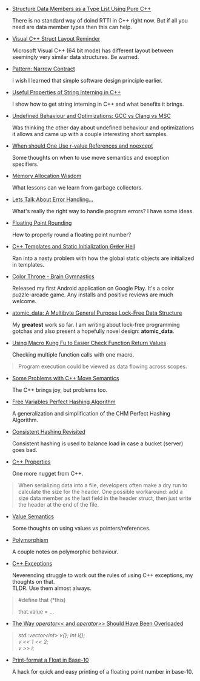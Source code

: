 
<!--
* [The Great Type Loophole](type-loophole.html)

  This is just awesome! For those who like C++.
-->


* [Structure Data Members as a Type List Using Pure C++](struct-tuple.html)

  There is no standard way of doind RTTI in C++ right now. But if all you need are data member
  types then this can help.


* [Visual C++ Struct Layout Reminder](struct-layout.html)

  Microsoft Visual C++ (64 bit mode) has different layout between seemingly very similar 
  data structures. Be warned.


* [Pattern: Narrow Contract](contract.html)

  I wish I learned that simple software design principle earlier.


* [Useful Properties of String Interning in C++](intern.html)

  I show how to get string interning in C++ and what benefits it brings.


* [Undefined Behaviour and Optimizations: GCC vs Clang vs MSC](undefined.html)

  Was thinking the other day about undefined behaviour and optimizations it allows and came up
  with a couple interesting short samples.


* [When should One Use r-value References and noexcept](move-noexcept.html)

  Some thoughts on when to use move semantics and exception specifiers.


* [Memory Allocation Wisdom](alloc.html)

  What lessons can we learn from garbage collectors.


* [Lets Talk About Error Handling...](error-handling.html)

  What's really the right way to handle program errors? I have some ideas.


* [Floating Point Rounding](fp-round.html)

  How to properly round a floating point number?


* [C++ Templates and Static Initialization <del>Order</del> Hell](member-init.html)

  Ran into a nasty problem with how the global static objects are initialized in templates.


* [Color Throne - Brain Gymnastics](color-throne.html)

  Released my first Android application on Google Play. It's a color puzzle-arcade game.
  Any installs and positive reviews are much welcome.


* [atomic\_data: A Multibyte General Purpose Lock-Free Data Structure](atomic-data.html)

  My **greatest** work so far. I am writing about lock-free programming gotchas and also present
  a hopefully novel design: **atomic\_data**.


* [Using Macro Kung Fu to Easier Check Function Return Values](macros-checking.html)

  Checking multiple function calls with one macro.


> Program execution could be viewed as data flowing across scopes.


* [Some Problems with C++ Move Semantics](empty-value.html)

  The C++ brings joy, but problems too.


* [Free Variables Perfect Hashing Algorithm](perfect-hashing.html)

  A generalization and simplification of the CHM Perfect Hashing Algorithm.


* [Consistent Hashing Revisited](random-probing.html)

  Consistent hashing is used to balance load in case a bucket (server) goes bad.


* [C++ Properties](cpp-property.html)

  One more nugget from C++.


> When serializing data into a file, developers often make a dry run to calculate
> the size for the header. One possible workaround: add a size data member as the
> last field in the header struct, then just write the header at the end of the file.


* [Value Semantics](values.html)

  Some thoughts on using values vs pointers/references.


* [Polymorphism](polymorphism.html)
  
  A couple notes on polymorphic behaviour.


* [C++ Exceptions](exceptions.html)

  Neverending struggle to work out the rules of using C++ exceptions, my thoughts on that.  
  TLDR. Use them almost always.


> \#define that (\*this)  
>
> that.value = ...


* [The Way *operator&lt;&lt;* and *operator&gt;&gt;* Should Have Been Overloaded](vector-push.html)

> *std::vector&lt;int&gt; v{}; int i{};*  
> *v << 1 << 2;*  
> *v >> i;*


* [Print-format a Float in Base-10](print-fp.html)

  A hack for quick and easy printing of a floating point number in base-10.



<div>
<script>
  document.getElementById("main-menu-0").classList.add("active");
</script>
</div>

